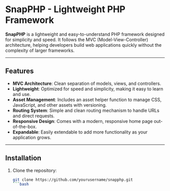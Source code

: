 # SnapPHP - Lightweight PHP Framework

**SnapPHP** is a lightweight and easy-to-understand PHP framework designed for simplicity and speed. It follows the MVC (Model-View-Controller) architecture, helping developers build web applications quickly without the complexity of larger frameworks.

---

## Features

- **MVC Architecture**: Clean separation of models, views, and controllers.
- **Lightweight**: Optimized for speed and simplicity, making it easy to learn and use.
- **Asset Management**: Includes an asset helper function to manage CSS, JavaScript, and other assets with versioning.
- **Routing System**: Simple and clean routing mechanism to handle URLs and direct requests.
- **Responsive Design**: Comes with a modern, responsive home page out-of-the-box.
- **Expandable**: Easily extendable to add more functionality as your application grows.

---

## Installation

1. Clone the repository:

   ```bash
   git clone https://github.com/yourusername/snapphp.git
   ```bash
